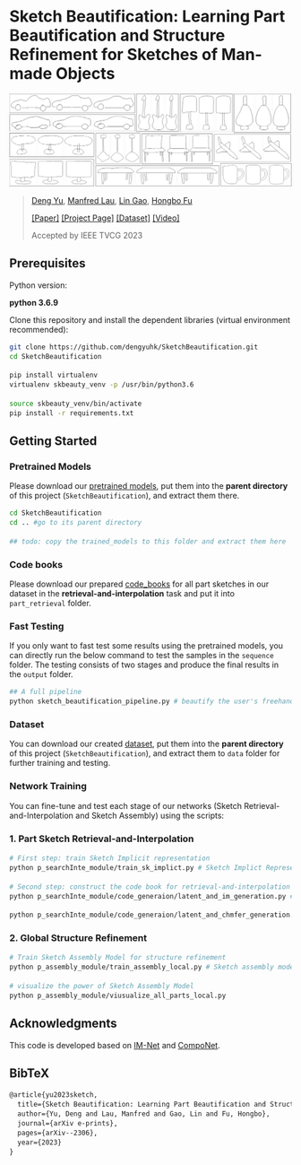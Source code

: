 # Sketch Beautification: Learning Part Beautification and Structure Refinement for Sketches of Man-made Objects

![tesear](tesear.png)

> [Deng Yu](https://dengyuhk.github.io/), [Manfred Lau](https://www.scm.cityu.edu.hk/people/lau-chung-man-manfred), [Lin Gao](https://geometrylearning.com/lin/), [Hongbo Fu](https://sweb.cityu.edu.hk/hongbofu/)
>
> [[Paper]](https://arxiv.org/abs/2306.05832) [[Project Page]](https://dengyuhk.github.io/SketchBeautification/) [[Dataset]](#Dataset) [[Video]](https://www.youtube.com/watch?v=npL3IZSO_YE&t=7s)
>
> Accepted by IEEE TVCG 2023

## Prerequisites

Python version:

**python 3.6.9**

Clone this repository and install the dependent libraries (virtual environment recommended):

```bash
git clone https://github.com/dengyuhk/SketchBeautification.git
cd SketchBeautification

pip install virtualenv
virtualenv skbeauty_venv -p /usr/bin/python3.6

source skbeauty_venv/bin/activate
pip install -r requirements.txt
```

## Getting Started

### Pretrained Models

Please download our [pretrained models](https://drive.google.com/file/d/1FECRj0k9ktjnUyL0zpLA0-FJOWzvY4LB/view?usp=sharing), put them into the **parent directory** of this project (`SketchBeautification`), and extract them there.

```bash
cd SketchBeautification
cd .. #go to its parent directory

## todo: copy the trained_models to this folder and extract them here
```

### Code books

Please download our prepared [code_books](https://drive.google.com/file/d/1-PyNf1bXXjQxSj6WJ_EMjB44PlNVTOqq/view?usp=sharing) for all part sketches in our dataset in the **retrieval-and-interpolation** task and put it into `part_retrieval` folder.

### Fast Testing

If you only want to fast test some results using the pretrained models, you can directly run the below command to test the samples in the `sequence` folder. The testing consists of two stages and produce the final results in the `output` folder.

```bash
## A full pipeline 
python sketch_beautification_pipeline.py # beautify the user's freehand sketches via part geometry beautification and global structure refinement.
```

### Dataset

You can download our created [dataset](https://drive.google.com/file/d/1L-EisRMcpN3bUGb40PrZ7KkVOmGmyfAR/view?usp=sharing), put them into the **parent directory** of this project (`SketchBeautification`), and extract them to `data` folder for further training and testing. 

### Network Training

You can fine-tune and test each stage of our networks (Sketch Retrieval-and-Interpolation and Sketch Assembly) using the scripts:

### 1. Part Sketch Retrieval-and-Interpolation

```bash
# First step: train Sketch Implicit representation
python p_searchInte_module/train_sk_implict.py # Sketch Implict Representations

# Second step: construct the code book for retrieval-and-interpolation (choose one of the below methods)
python p_searchInte_module/code_generaion/latent_and_im_generation.py #Store latent code and  ground truth part sketches (slower in retrieval).

python p_searchInte_module/code_generaion/latent_and_chmfer_generation.py #Store latent codes and only valid points in each part sketch (faster in retrieval and we use this way to build the code book).  
```

### 2. Global Structure Refinement

``` bash
# Train Sketch Assembly Model for structure refinement
python p_assembly_module/train_assembly_local.py # Sketch assembly model

# visualize the power of Sketch Assembly Model
python p_assembly_module/viusualize_all_parts_local.py
```

## Acknowledgments

This code is developed based on [IM-Net](https://github.com/czq142857/IM-NET) and [CompoNet](https://github.com/nschor/CompoNet).

## BibTeX

```tex
@article{yu2023sketch,
  title={Sketch Beautification: Learning Part Beautification and Structure Refinement for Sketches of Man-made Objects},
  author={Yu, Deng and Lau, Manfred and Gao, Lin and Fu, Hongbo},
  journal={arXiv e-prints},
  pages={arXiv--2306},
  year={2023}
}
```

